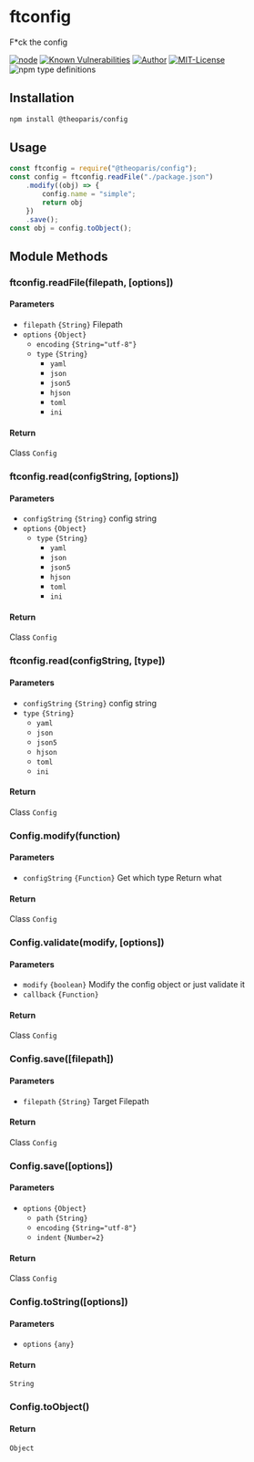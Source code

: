 # ftconfig

F*ck the config

[![node][NPM_URL]][NPM_HREF]
[![Known Vulnerabilities][SNYK_URL]][SNYK_HREF]
[![Author][AUTHOR_URL]][AUTHOR_HREF]
[![MIT-License][LICENSE_URL]][LICENSE_HREF]
![npm type definitions][TYPE_URL]

## Installation

```bash
npm install @theoparis/config
```

## Usage

```typescript
const ftconfig = require("@theoparis/config");
const config = ftconfig.readFile("./package.json")
    .modify((obj) => {
        config.name = "simple";
        return obj
    })
    .save();
const obj = config.toObject();
```

## Module Methods

### ftconfig.readFile(filepath, [options])

#### Parameters

- `filepath` `{String}` Filepath
- `options` `{Object}`
    + `encoding` `{String="utf-8"}`
    + `type` `{String}`
        - `yaml`
        - `json`
        - `json5`
        - `hjson`
        - `toml`
        - `ini`

#### Return

Class `Config`

### ftconfig.read(configString, [options])

#### Parameters

- `configString` `{String}` config string
- `options` `{Object}`
    + `type` `{String}`
        - `yaml`
        - `json`
        - `json5`
        - `hjson`
        - `toml`
        - `ini`

#### Return

Class `Config`

### ftconfig.read(configString, [type])

#### Parameters

- `configString` `{String}` config string
- `type` `{String}`
    - `yaml`
    - `json`
    - `json5`
    - `hjson`
    - `toml`
    - `ini`

#### Return

Class `Config`

### Config.modify(function)

#### Parameters

- `configString` `{Function}` Get which type Return what

#### Return

Class `Config`

### Config.validate(modify, [options])

#### Parameters

- `modify` `{boolean}` Modify the config object or just validate it
- `callback` `{Function}`

#### Return

Class `Config`

### Config.save([filepath])

#### Parameters

- `filepath` `{String}` Target Filepath

#### Return

Class `Config`

### Config.save([options])

#### Parameters

- `options` `{Object}`
    + `path` `{String}`
    + `encoding` `{String="utf-8"}`
    + `indent` `{Number=2}`

#### Return

Class `Config`

### Config.toString([options])

#### Parameters

- `options` `{any}`

#### Return

`String`

### Config.toObject()

#### Return

`Object`

[NPM_URL]: https://img.shields.io/node/v/@theoparis/config.svg?style=flat-square&maxAge=600

[NPM_HREF]: https://www.npmjs.com/package/@theoparis/config

[TRAVIS_URL]: https://img.shields.io/travis/creepinson/ftconfig/master.svg?style=flat-square&logo=travis&maxAge=600

[TRAVIS_HREF]: https://travis-ci.org/creepinson/ftconfig

[COVERALLS_URL]: https://img.shields.io/coveralls/github/creepinson/ftconfig/master.svg?style=flat-square&maxAge=600

[COVERALLS_HREF]: https://coveralls.io/github/creepinson/ftconfig

[SNYK_URL]: https://snyk.io/test/github/creepinson/ftconfig/badge.svg?style=flat-square&maxAge=600

[SNYK_HREF]: https://snyk.io/test/github/creepinson/ftconfig

[AUTHOR_URL]: https://img.shields.io/badge/Author-creepinson-blue.svg?style=flat-square&maxAge=7200

[AUTHOR_HREF]: https://github.com/creepinson

[LICENSE_URL]: https://img.shields.io/github/license/creepinson/ftconfig.svg?style=flat-square&maxAge=7200

[LICENSE_HREF]: https://opensource.org/licenses/MIT

[TYPE_URL]: https://img.shields.io/npm/types/@theoparis/config?style=flat-square
